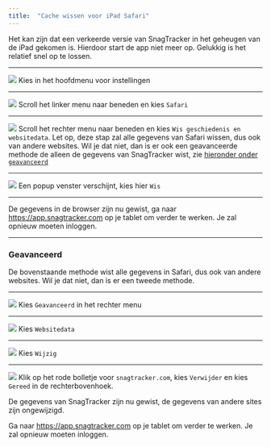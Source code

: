 ```yaml
---
title:  "Cache wissen voor iPad Safari"
---
```


Het kan zijn dat een verkeerde versie van SnagTracker in het geheugen van de iPad gekomen is. Hierdoor start de app niet meer op. Gelukkig is het relatief snel op te lossen.

---------------
![](/assets/img/201604261132-02c9962e426c2fc3fe0552d768b936c2.png)
Kies in het hoofdmenu voor instellingen

---------------
![](/assets/img/201604261133-e79c70fe45c2ef6c764bc6eebf746b37.png)
Scroll het linker menu naar beneden en kies `Safari`

---------------
![](/assets/img/201604261135-63e69852f27c0d831683c2797f1b52a2.png)
Scroll het rechter menu naar beneden en kies `Wis geschiedenis en websitedata`. Let op, deze stap zal alle gegevens van Safari wissen, dus ook van andere websites. Wil je dat niet, dan is er ook een geavanceerde methode de alleen de gegevens van SnagTracker wist, zie [hieronder onder `geavanceerd`](#geavanceerd)

---------------
![](/assets/img/201604261136-cc81f4bd8a125befffdd8979d22c085f.png)
Een popup venster verschijnt, kies hier `Wis`


---------------
De gegevens in de browser zijn nu gewist, ga naar https://app.snagtracker.com op je tablet om verder te werken. Je zal opnieuw moeten inloggen.


---------------

### Geavanceerd

De bovenstaande methode wist alle gegevens in Safari, dus ook van andere websites. Wil je dat niet, dan is er een tweede methode.

---------------
![](/assets/img/201604261140-305367756ad8f42437c1c1e0bb14cd37.png)
Kies `Geavanceerd` in het rechter menu

---------------
![](/assets/img/201604261141-369ee6b6b9292226bbfda9ac18401c74.png)
Kies `Websitedata`

---------------
![](/assets/img/201604261142-774f908d9839b46fbe2b065724e0cec3.png)
Kies `Wijzig`

---------------
![](/assets/img/201604261144-c5b59d1024e3114352ceeb69b7f1638e.png)
Klik op het rode bolletje voor `snagtracker.com`, kies `Verwijder` en kies `Gereed` in de rechterbovenhoek.

De gegevens van SnagTracker zijn nu gewist, de gegevens van andere sites zijn ongewijzigd.

Ga naar https://app.snagtracker.com op je tablet om verder te werken. Je zal opnieuw moeten inloggen.
